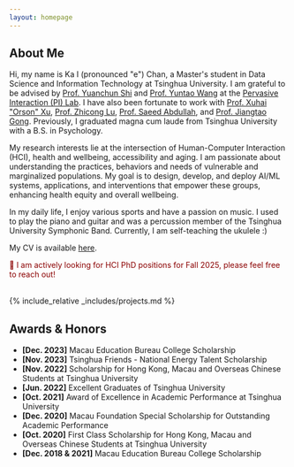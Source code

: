 ```yaml
---
layout: homepage
---
```


## About Me

Hi, my name is Ka I (pronounced "e") Chan, a Master's student in Data Science and Information Technology at Tsinghua University. I am grateful to be advised by 
<a href="https://scholar.google.com/citations?user=TZm3-pwAAAAJ&hl=en" target="_blank">Prof. Yuanchun Shi</a> and 
<a href="https://pi.cs.tsinghua.edu.cn/lab/people/YuntaoWang/en/" target="_blank">Prof. Yuntao Wang</a> at the 
<a href="https://pi.cs.tsinghua.edu.cn/" target="_blank">Pervasive Interaction (PI) Lab</a>. 
I have also been fortunate to work with 
<a href="https://orsonxu.com/" target="_blank">Prof. Xuhai "Orson" Xu</a>, 
<a href="https://www.cs.cityu.edu.hk/~zhiconlu/" target="_blank">Prof. Zhicong Lu</a>, 
<a href="https://saeedabdullah.com/" target="_blank">Prof. Saeed Abdullah</a>, and 
<a href="https://air.tsinghua.edu.cn/en/info/1046/1477.htm" target="_blank">Prof. Jiangtao Gong</a>. 
Previously, I graduated magna cum laude from Tsinghua University with a B.S. in Psychology.

My research interests lie at the intersection of Human-Computer Interaction (HCI), health and wellbeing, accessibility and aging. I am passionate about understanding the practices, behaviors and needs of vulnerable and marginalized populations. My goal is to design, develop, and deploy AI/ML systems, applications, and interventions that empower these groups, enhancing health equity and overall wellbeing. 

In my daily life, I enjoy various sports and have a passion on music. I used to play the piano and guitar and was a percussion member of the Tsinghua University Symphonic Band. Currently, I am self-teaching the ukulele :)

My CV is available <a href="assets/files/KaIChan_CV.pdf" target="_blank">here</a>. 

<div style="color: #8B0000;">🫡 I am actively looking for HCI PhD positions for Fall 2025, please feel free to reach out!</div>

<br>

{% include_relative _includes/projects.md %}


<!-- {% include_relative _includes/publications.md %} -->


<!-- ## Collaboration -->

<!-- - **[Feb. 2020]** Our paper about incremental learning is accepted to CVPR 2020.
- **[Feb. 2020]** We will host the ACM Multimedia Asia 2020 conference in Singapore!
- **[Sept. 2019]** Our paper about few-shot learning is accepted to NeurIPS 2019. -->
<!-- - **[Feb. 2023]** <a href="https://www.sciencedirect.com/science/article/pii/S089990072200346X" target="_blank">*Low muscle mass is associated with a higher risk of all–cause and cardiovascular disease–specific mortality in cancer survivors*</a> has been accepted by **Nutrition**.
- **[Aug. 2021]** <a href="https://www.jmcp.org/doi/full/10.18553/jmcp.2021.27.10.1482" target="_blank">*Validation of EHR medication fill data obtained through electronic linkage with pharmacies*</a> has been accepted by the **Journal of Managed Care & Specialty Pharmacy**.
- **[Jan. 2021]** <a href="https://onlinelibrary.wiley.com/doi/abs/10.1111/jocd.13486" target="_blank">*Quantitative evaluation of rejuvenation treatment of nasolabial fold wrinkles by regression model and 3D photography*</a> has been accepted by the **Journal of Cosmetic Dermatology**. -->


## Awards & Honors
- **[Dec. 2023]** Macau Education Bureau College Scholarship
- **[Nov. 2023]** Tsinghua Friends - National Energy Talent Scholarship
- **[Nov. 2022]** Scholarship for Hong Kong, Macau and Overseas Chinese Students at Tsinghua University
- **[Jun. 2022]** Excellent Graduates of Tsinghua University
- **[Oct. 2021]** Award of Excellence in Academic Performance at Tsinghua University
- **[Dec. 2020]** Macau Foundation Special Scholarship for Outstanding Academic Performance
- **[Oct. 2020]** First Class Scholarship for Hong Kong, Macau and Overseas Chinese Students at Tsinghua University
- **[Dec. 2018 & 2021]** Macau Education Bureau College Scholarship

